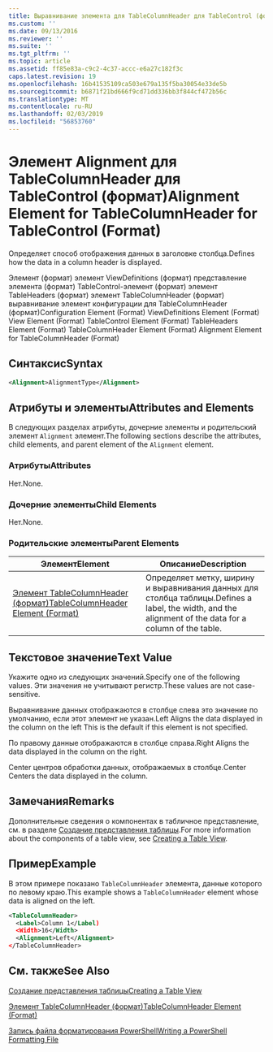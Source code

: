 ```yaml
---
title: Выравнивание элемента для TableColumnHeader для TableControl (формат) | Документация Майкрософт
ms.custom: ''
ms.date: 09/13/2016
ms.reviewer: ''
ms.suite: ''
ms.tgt_pltfrm: ''
ms.topic: article
ms.assetid: ff85e83a-c9c2-4c37-accc-e6a27c182f3c
caps.latest.revision: 19
ms.openlocfilehash: 16b41535109ca503e679a135f5ba30054e33de5b
ms.sourcegitcommit: b6871f21bd666f9cd71dd336bb3f844cf472b56c
ms.translationtype: MT
ms.contentlocale: ru-RU
ms.lasthandoff: 02/03/2019
ms.locfileid: "56853760"
---
```

# <a name="alignment-element-for-tablecolumnheader-for-tablecontrol-format"></a><span data-ttu-id="c0e8f-102">Элемент Alignment для TableColumnHeader для TableControl (формат)</span><span class="sxs-lookup"><span data-stu-id="c0e8f-102">Alignment Element for TableColumnHeader for TableControl (Format)</span></span>

<span data-ttu-id="c0e8f-103">Определяет способ отображения данных в заголовке столбца.</span><span class="sxs-lookup"><span data-stu-id="c0e8f-103">Defines how the data in a column header is displayed.</span></span>

<span data-ttu-id="c0e8f-104">Элемент (формат) элемент ViewDefinitions (формат) представление элемента (формат) TableControl-элемент (формат) элемент TableHeaders (формат) элемент TableColumnHeader (формат) выравнивание элемент конфигурации для TableColumnHeader (формат)</span><span class="sxs-lookup"><span data-stu-id="c0e8f-104">Configuration Element (Format) ViewDefinitions Element (Format) View Element (Format) TableControl Element (Format) TableHeaders Element (Format) TableColumnHeader Element (Format) Alignment Element for TableColumnHeader (Format)</span></span>

## <a name="syntax"></a><span data-ttu-id="c0e8f-105">Синтаксис</span><span class="sxs-lookup"><span data-stu-id="c0e8f-105">Syntax</span></span>

```xml
<Alignment>AlignmentType</Alignment>
```

## <a name="attributes-and-elements"></a><span data-ttu-id="c0e8f-106">Атрибуты и элементы</span><span class="sxs-lookup"><span data-stu-id="c0e8f-106">Attributes and Elements</span></span>

<span data-ttu-id="c0e8f-107">В следующих разделах атрибуты, дочерние элементы и родительский элемент `Alignment` элемент.</span><span class="sxs-lookup"><span data-stu-id="c0e8f-107">The following sections describe the attributes, child elements, and parent element of the `Alignment` element.</span></span>

### <a name="attributes"></a><span data-ttu-id="c0e8f-108">Атрибуты</span><span class="sxs-lookup"><span data-stu-id="c0e8f-108">Attributes</span></span>

<span data-ttu-id="c0e8f-109">Нет.</span><span class="sxs-lookup"><span data-stu-id="c0e8f-109">None.</span></span>

### <a name="child-elements"></a><span data-ttu-id="c0e8f-110">Дочерние элементы</span><span class="sxs-lookup"><span data-stu-id="c0e8f-110">Child Elements</span></span>

<span data-ttu-id="c0e8f-111">Нет.</span><span class="sxs-lookup"><span data-stu-id="c0e8f-111">None.</span></span>

### <a name="parent-elements"></a><span data-ttu-id="c0e8f-112">Родительские элементы</span><span class="sxs-lookup"><span data-stu-id="c0e8f-112">Parent Elements</span></span>

|<span data-ttu-id="c0e8f-113">Элемент</span><span class="sxs-lookup"><span data-stu-id="c0e8f-113">Element</span></span>|<span data-ttu-id="c0e8f-114">Описание</span><span class="sxs-lookup"><span data-stu-id="c0e8f-114">Description</span></span>|
|-------------|-----------------|
|[<span data-ttu-id="c0e8f-115">Элемент TableColumnHeader (формат)</span><span class="sxs-lookup"><span data-stu-id="c0e8f-115">TableColumnHeader Element (Format)</span></span>](./tablecolumnheader-element-format.md)|<span data-ttu-id="c0e8f-116">Определяет метку, ширину и выравнивания данных для столбца таблицы.</span><span class="sxs-lookup"><span data-stu-id="c0e8f-116">Defines a label, the width, and the alignment of the data for a column of the table.</span></span>|

## <a name="text-value"></a><span data-ttu-id="c0e8f-117">Текстовое значение</span><span class="sxs-lookup"><span data-stu-id="c0e8f-117">Text Value</span></span>

<span data-ttu-id="c0e8f-118">Укажите одно из следующих значений.</span><span class="sxs-lookup"><span data-stu-id="c0e8f-118">Specify one of the following values.</span></span> <span data-ttu-id="c0e8f-119">Эти значения не учитывают регистр.</span><span class="sxs-lookup"><span data-stu-id="c0e8f-119">These values are not case-sensitive.</span></span>

<span data-ttu-id="c0e8f-120">Выравнивание данных отображаются в столбце слева это значение по умолчанию, если этот элемент не указан.</span><span class="sxs-lookup"><span data-stu-id="c0e8f-120">Left Aligns the data displayed in the column on the left This is the default if this element is not specified.</span></span>

<span data-ttu-id="c0e8f-121">По правому данные отображаются в столбце справа.</span><span class="sxs-lookup"><span data-stu-id="c0e8f-121">Right Aligns the data displayed in the column on the right.</span></span>

<span data-ttu-id="c0e8f-122">Center центров обработки данных, отображаемых в столбце.</span><span class="sxs-lookup"><span data-stu-id="c0e8f-122">Center Centers the data displayed in the column.</span></span>

## <a name="remarks"></a><span data-ttu-id="c0e8f-123">Замечания</span><span class="sxs-lookup"><span data-stu-id="c0e8f-123">Remarks</span></span>

<span data-ttu-id="c0e8f-124">Дополнительные сведения о компонентах в табличное представление, см. в разделе [Создание представления таблицы](./creating-a-table-view.md).</span><span class="sxs-lookup"><span data-stu-id="c0e8f-124">For more information about the components of a table view, see [Creating a Table View](./creating-a-table-view.md).</span></span>

## <a name="example"></a><span data-ttu-id="c0e8f-125">Пример</span><span class="sxs-lookup"><span data-stu-id="c0e8f-125">Example</span></span>

<span data-ttu-id="c0e8f-126">В этом примере показано `TableColumnHeader` элемента, данные которого по левому краю.</span><span class="sxs-lookup"><span data-stu-id="c0e8f-126">This example shows a `TableColumnHeader` element whose data is aligned on the left.</span></span>

```xml
<TableColumnHeader>
  <Label>Column 1</Label)
  <Width>16</Width>
  <Alignment>Left</Alignment>
</TableColumnHeader>
```

## <a name="see-also"></a><span data-ttu-id="c0e8f-127">См. также</span><span class="sxs-lookup"><span data-stu-id="c0e8f-127">See Also</span></span>

[<span data-ttu-id="c0e8f-128">Создание представления таблицы</span><span class="sxs-lookup"><span data-stu-id="c0e8f-128">Creating a Table View</span></span>](./creating-a-table-view.md)

[<span data-ttu-id="c0e8f-129">Элемент TableColumnHeader (формат)</span><span class="sxs-lookup"><span data-stu-id="c0e8f-129">TableColumnHeader Element (Format)</span></span>](./tablecolumnheader-element-format.md)

[<span data-ttu-id="c0e8f-130">Запись файла форматирования PowerShell</span><span class="sxs-lookup"><span data-stu-id="c0e8f-130">Writing a PowerShell Formatting File</span></span>](./writing-a-powershell-formatting-file.md)
